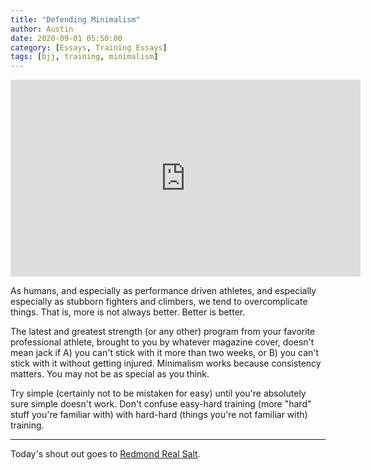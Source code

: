 ```yaml
---
title: "Defending Minimalism"
author: Austin
date: 2020-09-01 05:50:00
category: [Essays, Training Essays]
tags: [bjj, training, minimalism]
---
```


<iframe width="560" height="315" src="https://www.youtube.com/embed/9tQsD0xkjB8" frameborder="0" allow="accelerometer; autoplay; encrypted-media; gyroscope; picture-in-picture" allowfullscreen></iframe>

As humans, and especially as performance driven athletes, and especially especially as stubborn fighters and climbers, we tend to overcomplicate things.  That is, more is not always better.  Better is better.

The latest and greatest strength (or any other) program from your favorite professional athlete, brought to you by whatever magazine cover, doesn't mean jack if A) you can't stick with it more than two weeks, or B) you can't stick with it without getting injured.  Minimalism works because consistency matters.  You may not be as special as you think.

Try simple (certainly not to be mistaken for easy) until you're absolutely sure simple doesn't work.  Don't confuse easy-hard training (more "hard" stuff you're familiar with) with hard-hard (things you're not familiar with) training.

---

Today's shout out goes to [Redmond Real Salt](https://amzn.to/32R6Az8).
